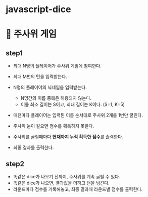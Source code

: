 # javascript-dice 

# 🎲 주사위 게임
## step1
- 최대 N명의 플레이어가 주사위 게임에 참여한다.
- 최대 M번의 턴을 입력받는다.
- N명의 플레이어의 닉네임을 입력받는다.
    - N명간의 이름 중복은 허용되지 않는다.
    - 이름 최소 길이는 S이고, 최대 길이는 K이다. (S=1, K=5)

- 매턴마다 플레이어는 입력된 이름 순서대로 주사위 2개를 1번만 굴린다.
- 주사위 눈이 같으면 점수를 획득하지 못한다.
- 주사위를 굴릴때마다 **현재까지 누적 획득한 점수**를 출력한다.
- 최종 결과를 출력한다.

## step2
- 똑같은 dice가 나오기 전까지, 주사위를 계속 굴릴 수 있다.
- 똑같은 dice가 나오면, 결과값을 더하고 턴을 넘긴다.
- 라운드마다 점수를 기록해놓고, 최종 결과때 라운드별 점수를 출력한다.
